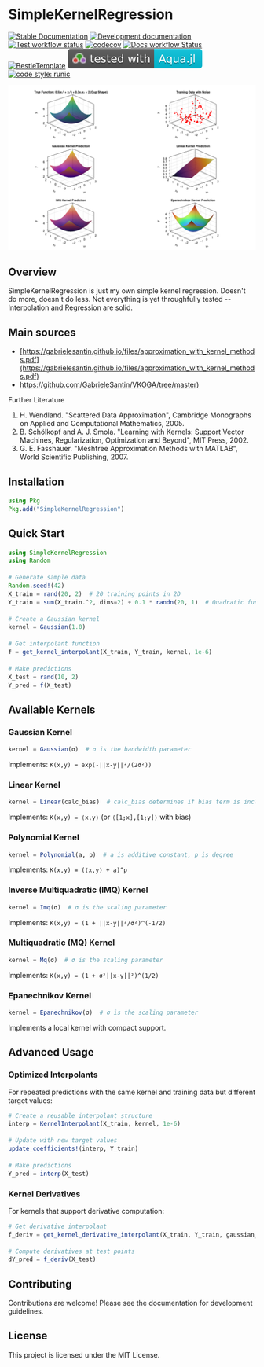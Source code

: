 # SimpleKernelRegression

[![Stable Documentation](https://img.shields.io/badge/docs-stable-blue.svg)](https://NilsWildt.github.io/SimpleKernelRegression.jl/stable)
[![Development documentation](https://img.shields.io/badge/docs-dev-blue.svg)](https://NilsWildt.github.io/SimpleKernelRegression.jl/dev)
[![Test workflow status](https://github.com/NilsWildt/SimpleKernelRegression.jl/actions/workflows/Test.yml/badge.svg?branch=main)](https://github.com/NilsWildt/SimpleKernelRegression.jl/actions/workflows/Test.yml?query=branch%3Amain)
[![codecov](https://codecov.io/github/NilsWildt/SimpleKernelregression.jl/graph/badge.svg?token=AK3U2LS9BZ)](https://codecov.io/github/NilsWildt/SimpleKernelregression.jl)
[![Docs workflow Status](https://github.com/NilsWildt/SimpleKernelRegression.jl/actions/workflows/Docs.yml/badge.svg?branch=main)](https://github.com/NilsWildt/SimpleKernelRegression.jl/actions/workflows/Docs.yml?query=branch%3Amain)
[![BestieTemplate](https://img.shields.io/endpoint?url=https://raw.githubusercontent.com/JuliaBesties/BestieTemplate.jl/main/docs/src/assets/badge.json)](https://github.com/JuliaBesties/BestieTemplate.jl)
[![Aqua QA](https://raw.githubusercontent.com/JuliaTesting/Aqua.jl/master/badge.svg)](https://github.com/JuliaTesting/Aqua.jl)
[![code style: runic](https://img.shields.io/badge/code_style-%E1%9A%B1%E1%9A%A2%E1%9A%BE%E1%9B%81%E1%9A%B2-black)](https://github.com/fredrikekre/Runic.jl)


![Kernel Regression Example](kernel_regression_3d_example.png)

## Overview

SimpleKernelRegression is just my own simple kernel regression. Doesn't do more, doesn't do less. Not everything is yet throughfully tested -- Interpolation and Regression are solid.

## Main sources

* [https://gabrielesantin.github.io/files/approximation_with_kernel_methods.pdf](https://gabrielesantin.github.io/files/approximation_with_kernel_methods.pdf)
* [https://github.com/GabrieleSantin/VKOGA/tree/master)](https://github.com/GabrieleSantin/VKOGA/tree/master)

Further Literature
1. H. Wendland. "Scattered Data Approximation", Cambridge Monographs on Applied and Computational Mathematics, 2005.
2. B. Schölkopf and A. J. Smola. "Learning with Kernels: Support Vector Machines, Regularization, Optimization and Beyond", MIT Press, 2002.
3. G. E. Fasshauer. "Meshfree Approximation Methods with MATLAB", World Scientific Publishing, 2007.


## Installation

```julia
using Pkg
Pkg.add("SimpleKernelRegression")
```

## Quick Start

```julia
using SimpleKernelRegression
using Random

# Generate sample data
Random.seed!(42)
X_train = rand(20, 2)  # 20 training points in 2D
Y_train = sum(X_train.^2, dims=2) + 0.1 * randn(20, 1)  # Quadratic function with noise

# Create a Gaussian kernel
kernel = Gaussian(1.0)

# Get interpolant function
f = get_kernel_interpolant(X_train, Y_train, kernel, 1e-6)

# Make predictions
X_test = rand(10, 2)
Y_pred = f(X_test)
```

## Available Kernels

### Gaussian Kernel
```julia
kernel = Gaussian(σ)  # σ is the bandwidth parameter
```
Implements: `K(x,y) = exp(-||x-y||²/(2σ²))`

### Linear Kernel
```julia
kernel = Linear(calc_bias)  # calc_bias determines if bias term is included
```
Implements: `K(x,y) = ⟨x,y⟩` (or `⟨[1;x],[1;y]⟩` with bias)

### Polynomial Kernel
```julia
kernel = Polynomial(a, p)  # a is additive constant, p is degree
```
Implements: `K(x,y) = (⟨x,y⟩ + a)^p`

### Inverse Multiquadratic (IMQ) Kernel
```julia
kernel = Imq(σ)  # σ is the scaling parameter
```
Implements: `K(x,y) = (1 + ||x-y||²/σ²)^(-1/2)`

### Multiquadratic (MQ) Kernel
```julia
kernel = Mq(σ)  # σ is the scaling parameter
```
Implements: `K(x,y) = (1 + σ²||x-y||²)^(1/2)`

### Epanechnikov Kernel
```julia
kernel = Epanechnikov(σ)  # σ is the scaling parameter
```
Implements a local kernel with compact support.

## Advanced Usage

### Optimized Interpolants
For repeated predictions with the same kernel and training data but different target values:

```julia
# Create a reusable interpolant structure
interp = KernelInterpolant(X_train, kernel, 1e-6)

# Update with new target values
update_coefficients!(interp, Y_train)

# Make predictions
Y_pred = interp(X_test)
```

### Kernel Derivatives
For kernels that support derivative computation:

```julia
# Get derivative interpolant
f_deriv = get_kernel_derivative_interpolant(X_train, Y_train, gaussian_kernel, 1e-6)

# Compute derivatives at test points
dY_pred = f_deriv(X_test)
```


## Contributing

Contributions are welcome! Please see the documentation for development guidelines.

## License

This project is licensed under the MIT License.
